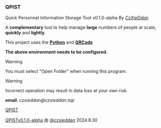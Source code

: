 ### QPIST

Quick Personnel Information Storage Tool v0.1.0-alpha By _[CzXieDdan](https://x.com/CzXieDdan)_

A **complementary** tool to help manage **large** numbers of people at scale, **quickly** and **lightly**.

This project uses the **[Python](https://www.python.org/)** and **[QRCode](https://pypi.org/project/qrcode/)**

**The above environment needs to be configured.**

> [!WARNING]
> You must select "Open Folder" when running this program.

> [!WARNING]
> Incorrect operation may result in data loss at your own risk.

**email**: _czxieddan@czxieddan.top_

[QPIST](https://github.com/czxieddan/QPIST-Quick-Personnel-Information-Storage-Tool)

[QPISTv0.1.0-alpha](https://github.com/czxieddan/QPIST-Quick-Personnel-Information-Storage-Tool/releases/tag/QPIST) 由 [@czxieddan](https://www.czxieddan.top) 2024.8.30
